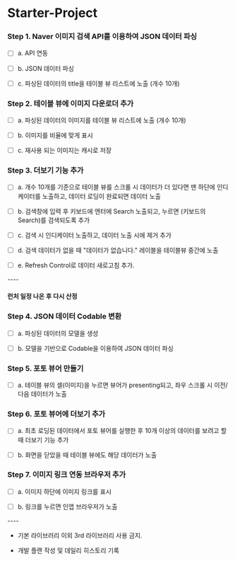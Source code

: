 # Starter-Project



### Step 1. Naver 이미지 검색 API를 이용하여 JSON 데이터 파싱

- [ ] a. API 연동

- [ ] b. JSON 데이터 파싱

- [ ] c. 파싱된 데이터의 title을 테이블 뷰 리스트에 노출 (개수 10개)



### Step 2. 테이블 뷰에 이미지 다운로더 추가

- [ ] a. 파싱된 데이터의 이미지를 테이블 뷰 리스트에 노출 (개수 10개)

- [ ] b. 이미지를 비율에 맞게 표시

- [ ] c. 재사용 되는 이미지는 캐시로 저장



### Step 3. 더보기 기능 추가

- [ ] a. 개수 10개를 기준으로 테이블 뷰를 스크롤 시 데이터가 더 있다면 맨 하단에 인디케이터를 노출하고, 데이터 로딩이 완료되면 데이터 노출

- [ ] b. 검색창에 입력 후 키보드에 엔터에 Search 노출되고, 누르면 (키보드의 Search)를 검색되도록 추가

- [ ] c. 검색 시 인디케이터 노출하고, 데이터 노출 시에 제거 추가

- [ ] d. 검색 데이터가 없을 때 "데이터가 없습니다." 레이블을 테이블뷰 중간에 노출

- [ ] e. Refresh Control로 데이터 새로고침 추가.



\----

#### 런처 일정 나온 후 다시 산정

### Step 4. JSON 데이터 Codable 변환

- [ ] a. 파싱된 데이터의 모델을 생성

- [ ] b. 모델을 기반으로 Codable을 이용하여 JSON 데이터 파싱



### Step 5. 포토 뷰어 만들기

- [ ] a. 테이블 뷰의 셀(이미지)을 누르면 뷰어가 presenting되고, 좌우 스크롤 시 이전/다음 데이터가 노출



### Step 6. 포토 뷰어에 더보기 추가

- [ ] a. 최초 로딩된 데이터에서 포토 뷰어를 실행한 후 10개 이상의 데이터를 보려고 할 때 더보기 기능 추가

- [ ] b. 화면을 닫았을 때 테이블 뷰에도 해당 데이터가 노출



### Step 7. 이미지 링크 연동 브라우저 추가

- [ ] a. 이미지 하단에 이미지 링크를 표시

- [ ] b. 링크를 누르면 인앱 브라우저가 노출

\----

* 기본 라이브러리 이외 3rd 라이브러리 사용 금지. 

* 개발 플랜 작성 및 데일리 히스토리 기록 